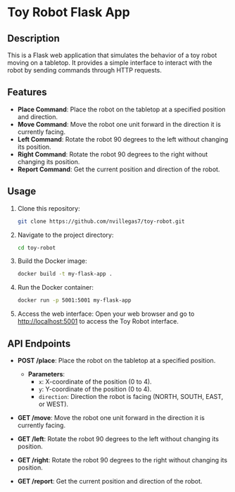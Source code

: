 # Toy Robot Flask App

## Description

This is a Flask web application that simulates the behavior of a toy robot moving on a tabletop. It provides a simple interface to interact with the robot by sending commands through HTTP requests.

## Features

- **Place Command**: Place the robot on the tabletop at a specified position and direction.
- **Move Command**: Move the robot one unit forward in the direction it is currently facing.
- **Left Command**: Rotate the robot 90 degrees to the left without changing its position.
- **Right Command**: Rotate the robot 90 degrees to the right without changing its position.
- **Report Command**: Get the current position and direction of the robot.

## Usage

1. Clone this repository:
    ```sh
    git clone https://github.com/nvillegas7/toy-robot.git
    ```

2. Navigate to the project directory:
    ```sh
    cd toy-robot
    ```

3. Build the Docker image:
    ```sh
    docker build -t my-flask-app .
    ```

4. Run the Docker container:
    ```sh
    docker run -p 5001:5001 my-flask-app
    ```

5. Access the web interface:
    Open your web browser and go to [http://localhost:5001](http://localhost:5001) to access the Toy Robot interface.

## API Endpoints

- **POST /place**: Place the robot on the tabletop at a specified position.
  - **Parameters**:
    - `x`: X-coordinate of the position (0 to 4).
    - `y`: Y-coordinate of the position (0 to 4).
    - `direction`: Direction the robot is facing (NORTH, SOUTH, EAST, or WEST).

- **GET /move**: Move the robot one unit forward in the direction it is currently facing.

- **GET /left**: Rotate the robot 90 degrees to the left without changing its position.

- **GET /right**: Rotate the robot 90 degrees to the right without changing its position.

- **GET /report**: Get the current position and direction of the robot.
